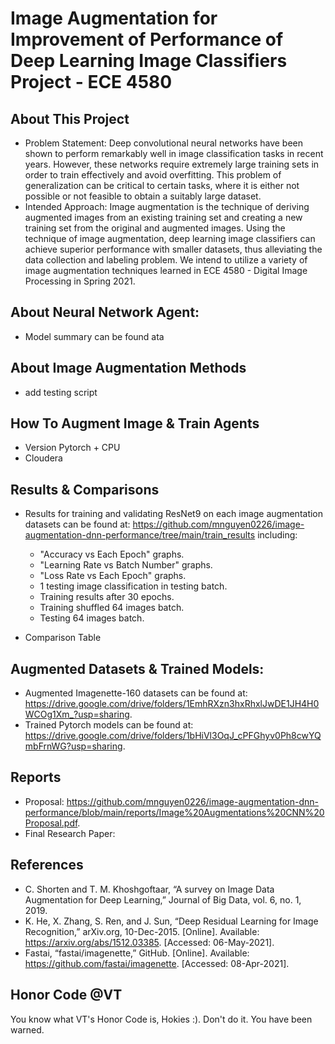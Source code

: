 # Image Augmentation for Improvement of Performance of Deep Learning Image Classifiers Project - ECE 4580

## About This Project
- Problem Statement: Deep convolutional neural networks have been shown to perform remarkably well in image classification tasks in recent years. However, these networks require extremely large training sets in order to train effectively and avoid overfitting. This problem of generalization can be critical to certain tasks, where it is either not possible or not feasible to obtain a suitably large dataset.
- Intended Approach: Image augmentation is the technique of deriving augmented images from an existing training set and creating a new training set from the original and augmented images. Using the technique of image augmentation, deep learning image classifiers can achieve superior performance with smaller datasets, thus alleviating the data collection and labeling problem. We intend to utilize a variety of image augmentation techniques learned in ECE 4580 - Digital Image Processing in Spring 2021.
## About Neural Network Agent:
- Model summary can be found ata

## About Image Augmentation Methods
- add testing script
## How To Augment Image & Train Agents
- Version Pytorch + CPU
- Cloudera
## Results & Comparisons
- Results for training and validating ResNet9 on each image augmentation datasets can be found at: https://github.com/mnguyen0226/image-augmentation-dnn-performance/tree/main/train_results including:
    - "Accuracy vs Each Epoch" graphs.
    - "Learning Rate vs Batch Number" graphs.
    - "Loss Rate vs Each Epoch" graphs.
    - 1 testing image classification in testing batch.
    - Training results after 30 epochs.
    - Training shuffled 64 images batch.
    - Testing 64 images batch.

- Comparison Table
## Augmented Datasets & Trained Models:
- Augmented Imagenette-160 datasets can be found at: https://drive.google.com/drive/folders/1EmhRXzn3hxRhxlJwDE1JH4H0WCOg1Xm_?usp=sharing.
- Trained Pytorch models can be found at: https://drive.google.com/drive/folders/1bHiVl3OqJ_cPFGhyv0Ph8cwYQmbFrnWG?usp=sharing.
## Reports
- Proposal: https://github.com/mnguyen0226/image-augmentation-dnn-performance/blob/main/reports/Image%20Augmentations%20CNN%20Proposal.pdf.
- Final Research Paper:

## References
- C. Shorten and T. M. Khoshgoftaar, “A survey on Image Data Augmentation for Deep Learning,” Journal of Big Data, vol. 6, no. 1, 2019.
- K. He, X. Zhang, S. Ren, and J. Sun, “Deep Residual Learning for Image Recognition,” arXiv.org, 10-Dec-2015. [Online]. Available: https://arxiv.org/abs/1512.03385. [Accessed: 06-May-2021]. 
- Fastai, “fastai/imagenette,” GitHub. [Online]. Available: https://github.com/fastai/imagenette. [Accessed: 08-Apr-2021].


## Honor Code @VT
You know what VT's Honor Code is, Hokies :). Don't do it. You have been warned.